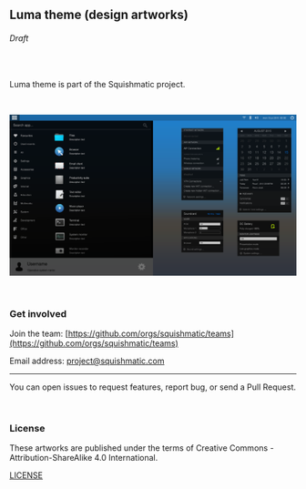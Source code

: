 ## Luma theme (design artworks)

###### Draft

 

Luma theme is part of the Squishmatic project.

 

![Luma theme (screenshot)](Luma_screenshot.svg)

 

### Get involved

Join the team: [https://github.com/orgs/squishmatic/teams](https://github.com/orgs/squishmatic/teams)

Email address: <project@squishmatic.com>

***

You can open issues to request features, report bug, or send a Pull Request.

 

### License

These artworks are published under the terms of Creative Commons - Attribution-ShareAlike 4.0 International.

[LICENSE](LICENSE)
